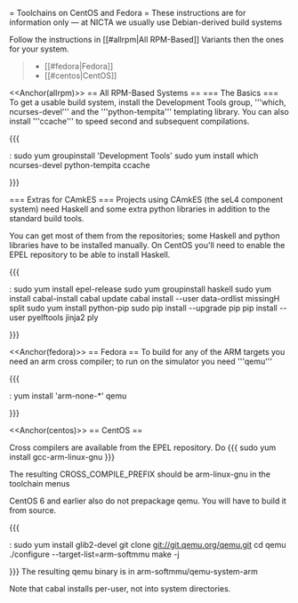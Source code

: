 = Toolchains on CentOS and Fedora = These instructions are for
information only — at NICTA we usually use Debian-derived build systems

Follow the instructions in \[\[\#allrpm|All RPM-Based\]\] Variants then
the ones for your system.

> -   \[\[\#fedora|Fedora\]\]
> -   \[\[\#centos|CentOS\]\]

&lt;&lt;Anchor(allrpm)&gt;&gt; == All RPM-Based Systems == === The
Basics === To get a usable build system, install the Development Tools
group, '''which, ncurses-devel''' and the '''python-tempita'''
templating library. You can also install '''ccache''' to speed second
and subsequent compilations.

{{{

:   sudo yum groupinstall 'Development Tools' sudo yum install which
    ncurses-devel python-tempita ccache

}}}

=== Extras for CAmkES === Projects using CAmkES (the seL4 component
system) need Haskell and some extra python libraries in addition to the
standard build tools.

You can get most of them from the repositories; some Haskell and python
libraries have to be installed manually. On CentOS you'll need to enable
the EPEL repository to be able to install Haskell.

{{{

:   sudo yum install epel-release sudo yum groupinstall haskell sudo yum
    install cabal-install cabal update cabal install --user data-ordlist
    missingH split sudo yum install python-pip sudo pip install
    --upgrade pip pip install --user pyelftools jinja2 ply

}}}

&lt;&lt;Anchor(fedora)&gt;&gt; == Fedora == To build for any of the ARM
targets you need an arm cross compiler; to run on the simulator you need
'''qemu'''

{{{

:   yum install 'arm-none-\*' qemu

}}}

&lt;&lt;Anchor(centos)&gt;&gt; == CentOS ==

Cross compilers are available from the EPEL repository. Do {{{ sudo yum
install gcc-arm-linux-gnu }}}

The resulting CROSS\_COMPILE\_PREFIX should be arm-linux-gnu in the
toolchain menus

CentOS 6 and earlier also do not prepackage qemu. You will have to build
it from source.

{{{

:   sudo yum install glib2-devel git clone <git://git.qemu.org/qemu.git>
    cd qemu ./configure --target-list=arm-softmmu make -j

}}} The resulting qemu binary is in arm-softmmu/qemu-system-arm

Note that cabal installs per-user, not into system directories.
